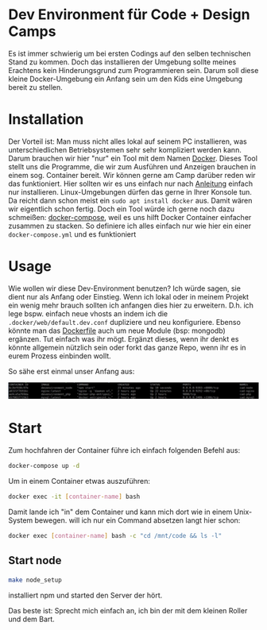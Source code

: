 # Dev Environment für Code + Design Camps

Es ist immer schwierig um bei ersten Codings auf den selben technischen Stand zu kommen. Doch das installieren der Umgebung sollte meines 
Erachtens kein Hinderungsgrund zum Programmieren sein. Darum soll diese kleine Docker-Umgebung ein Anfang sein um 
den Kids eine Umgebung bereit zu stellen.

# Installation

Der Vorteil ist: Man muss nicht alles lokal auf seinem PC installieren, was unterschiedlichen Betriebsystemen sehr sehr
kompliziert werden kann. Darum brauchen wir hier "nur" ein Tool mit dem Namen [Docker](https://www.docker.com/). Dieses Tool
stellt uns die Programme, die wir zum Ausführen und Anzeigen brauchen in einem sog. Container bereit. Wir können gerne am Camp
darüber reden wir das funktioniert. Hier sollten wir es uns einfach nur nach [Anleitung](https://docs.docker.com/install/) einfach nur
installieren. Linux-Umgebungen dürfen das gerne in Ihrer Konsole tun. Da reicht dann schon meist ein `sudo apt install docker` aus.
Damit wären wir eigentlich schon fertig. Doch ein Tool würde ich gerne noch dazu schmeißen: [docker-compose](https://docs.docker.com/compose/install/),
weil es uns hilft Docker Container einfacher zusammen zu stacken. So definiere ich alles einfach nur wie hier ein einer
`docker-compose.yml` und es funktioniert

# Usage

Wie wollen wir diese Dev-Environment benutzen? Ich würde sagen, sie dient nur als Anfang oder Einstieg. Wenn ich lokal oder in meinem Projekt
ein wenig mehr brauch sollten ich anfangen dies hier zu erweitern. D.h. ich lege bspw. einfach neue vhosts an indem ich
die `.docker/web/default.dev.conf` dupliziere und neu konfiguriere. Ebenso könnte man das [Dockerfile](./.docker/php/Dockerfile) auch um
neue Module (bsp: mongodb) ergänzen. Tut einfach was ihr mögt. Ergänzt dieses, wenn ihr denkt es könnte allgemein nützlich sein oder
forkt das ganze Repo, wenn ihr es in eurem Prozess einbinden wollt.

So sähe erst einmal unser Anfang aus:

![First Docker](./docs/images/first_containers.jpg)

# Start

Zum hochfahren der Container führe ich einfach folgenden Befehl aus:
```bash
docker-compose up -d 
```
Um in einem Container etwas auszuführen:
```bash
docker exec -it [container-name] bash 
```
Damit lande ich "in" dem Container und kann mich dort wie in einem Unix-System bewegen. will ich nur ein Command absetzen langt hier
schon:
```bash
docker exec [container-name] bash -c "cd /mnt/code && ls -l"
```

## Start node

```bash
make node_setup
```
installiert npm und started den Server der hört.

Das beste ist: Sprecht mich einfach an, ich bin der mit dem kleinen Roller und dem Bart.